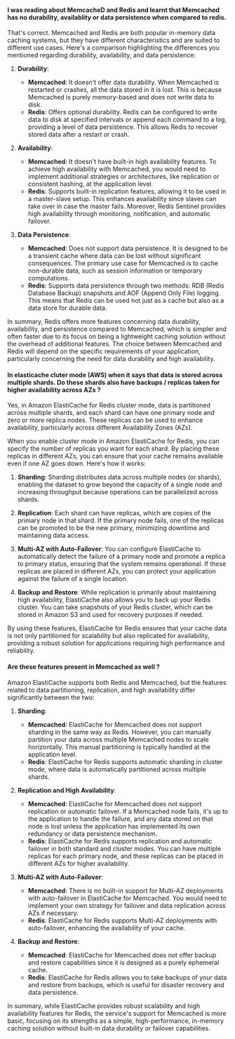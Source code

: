 
#### I was reading about MemcacheD and Redis and learnt that Memcached has no durability, availablity or data persistence when compared to redis.

That's correct. Memcached and Redis are both popular in-memory data caching systems, but they have different characteristics and are suited to different use cases. Here's a comparison highlighting the differences you mentioned regarding durability, availability, and data persistence:

1. **Durability**:
   - **Memcached**: It doesn't offer data durability. When Memcached is restarted or crashes, all the data stored in it is lost. This is because Memcached is purely memory-based and does not write data to disk.
   - **Redis**: Offers optional durability. Redis can be configured to write data to disk at specified intervals or append each command to a log, providing a level of data persistence. This allows Redis to recover stored data after a restart or crash.

2. **Availability**:
   - **Memcached**: It doesn't have built-in high availability features. To achieve high availability with Memcached, you would need to implement additional strategies or architectures, like replication or consistent hashing, at the application level.
   - **Redis**: Supports built-in replication features, allowing it to be used in a master-slave setup. This enhances availability since slaves can take over in case the master fails. Moreover, Redis Sentinel provides high availability through monitoring, notification, and automatic failover.

3. **Data Persistence**:
   - **Memcached**: Does not support data persistence. It is designed to be a transient cache where data can be lost without significant consequences. The primary use case for Memcached is to cache non-durable data, such as session information or temporary computations.
   - **Redis**: Supports data persistence through two methods: RDB (Redis Database Backup) snapshots and AOF (Append Only File) logging. This means that Redis can be used not just as a cache but also as a data store for durable data.

In summary, Redis offers more features concerning data durability, availability, and persistence compared to Memcached, which is simpler and often faster due to its focus on being a lightweight caching solution without the overhead of additional features. The choice between Memcached and Redis will depend on the specific requirements of your application, particularly concerning the need for data durability and high availability.

#### In elasticache cluter mode (AWS) when it says that data is stored across multiple shards. Do these shards also have backups / replicas taken for higher availability across AZs ?

Yes, in Amazon ElastiCache for Redis cluster mode, data is partitioned across multiple shards, and each shard can have one primary node and zero or more replica nodes. These replicas can be used to enhance availability, particularly across different Availability Zones (AZs).

When you enable cluster mode in Amazon ElastiCache for Redis, you can specify the number of replicas you want for each shard. By placing these replicas in different AZs, you can ensure that your cache remains available even if one AZ goes down. Here's how it works:

1. **Sharding**: Sharding distributes data across multiple nodes (or shards), enabling the dataset to grow beyond the capacity of a single node and increasing throughput because operations can be parallelized across shards.

2. **Replication**: Each shard can have replicas, which are copies of the primary node in that shard. If the primary node fails, one of the replicas can be promoted to be the new primary, minimizing downtime and maintaining data access.

3. **Multi-AZ with Auto-Failover**: You can configure ElastiCache to automatically detect the failure of a primary node and promote a replica to primary status, ensuring that the system remains operational. If these replicas are placed in different AZs, you can protect your application against the failure of a single location.

4. **Backup and Restore**: While replication is primarily about maintaining high availability, ElastiCache also allows you to back up your Redis cluster. You can take snapshots of your Redis cluster, which can be stored in Amazon S3 and used for recovery purposes if needed.

By using these features, ElastiCache for Redis ensures that your cache data is not only partitioned for scalability but also replicated for availability, providing a robust solution for applications requiring high performance and reliability.

#### Are these features present in Memcached as well ? 

Amazon ElastiCache supports both Redis and Memcached, but the features related to data partitioning, replication, and high availability differ significantly between the two:

1. **Sharding**:
   - **Memcached**: ElastiCache for Memcached does not support sharding in the same way as Redis. However, you can manually partition your data across multiple Memcached nodes to scale horizontally. This manual partitioning is typically handled at the application level.
   - **Redis**: ElastiCache for Redis supports automatic sharding in cluster mode, where data is automatically partitioned across multiple shards.

2. **Replication and High Availability**:
   - **Memcached**: ElastiCache for Memcached does not support replication or automatic failover. If a Memcached node fails, it's up to the application to handle the failure, and any data stored on that node is lost unless the application has implemented its own redundancy or data persistence mechanism.
   - **Redis**: ElastiCache for Redis supports replication and automatic failover in both standard and cluster modes. You can have multiple replicas for each primary node, and these replicas can be placed in different AZs for higher availability.

3. **Multi-AZ with Auto-Failover**:
   - **Memcached**: There is no built-in support for Multi-AZ deployments with auto-failover in ElastiCache for Memcached. You would need to implement your own strategy for failover and data replication across AZs if necessary.
   - **Redis**: ElastiCache for Redis supports Multi-AZ deployments with auto-failover, enhancing the availability of your cache.

4. **Backup and Restore**:
   - **Memcached**: ElastiCache for Memcached does not offer backup and restore capabilities since it is designed as a purely ephemeral cache.
   - **Redis**: ElastiCache for Redis allows you to take backups of your data and restore from backups, which is useful for disaster recovery and data persistence.

In summary, while ElastiCache provides robust scalability and high availability features for Redis, the service's support for Memcached is more basic, focusing on its strengths as a simple, high-performance, in-memory caching solution without built-in data durability or failover capabilities.